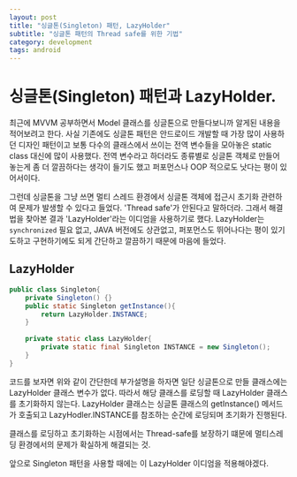```yaml
---
layout: post
title: "싱글톤(Singleton) 패턴, LazyHolder"
subtitle: "싱글톤 패턴의 Thread safe를 위한 기법"
category: development
tags: android
---
```


# 싱글톤(Singleton) 패턴과 LazyHolder.

최근에 MVVM 공부하면서 Model 클래스를 싱글톤으로 만들다보니까 알게된 내용을 적어보려고 한다. 사실 기존에도 싱글톤 패턴은 안드로이드 개발할 때 가장 많이 사용하던 디자인 패턴이고 보통 다수의 클래스에서 쓰이는 전역 변수들을 모아놓은 static class 대신에 많이 사용했다. 전역 변수라고 하더라도 종류별로 싱글톤 객체로 만들어 놓는게 좀 더 깔끔하다는 생각이 들기도 했고 퍼포먼스나 OOP 적으로도 낫다는 평이 있어서이다.

그런데 싱글톤을 그냥 쓰면 멀티 스레드 환경에서 싱글톤 객체에 접근시 초기화 관련하여 문제가 발생할 수 있다고 들었다. 'Thread safe'가 안된다고 말하더라. 그래서 해결법을 찾아본 결과 'LazyHolder'라는 이디엄을 사용하기로 했다. LazyHolder는 `synchronized` 필요 없고, JAVA 버전에도 상관없고, 퍼포먼스도 뛰어나다는 평이 있기도하고 구현하기에도 되게 간단하고 깔끔하기 때문에 마음에 들었다.



## LazyHolder

```java
public class Singleton{
    private Singleton() {}
    public static Singleton getInstance(){
        return LazyHolder.INSTANCE;
    }
    
    private static class LazyHolder{
        private static final Singleton INSTANCE = new Singleton();
    }
}
```

코드를 보자면 위와 같이 간단한데 부가설명을 하자면 일단 싱글톤으로 만들 클래스에는 LazyHolder 클래스 변수가 없다. 따라서 해당 클래스를 로딩할 때 LazyHolder 클래스를 초기화하지 않는다. LazyHolder 클래스는 싱글톤 클래스의 getInstance() 메서드가 호출되고 LazyHodler.INSTANCE를 참조하는 순간에 로딩되며 초기화가 진행된다. 

클래스를 로딩하고 초기화하는 시점에서는 Thread-safe를 보장하기 떄문에 멀티스레딩 환경에서의 문제가 확실하게 해결되는 것.



앞으로 Singleton 패턴을 사용할 때에는 이 LazyHolder 이디엄을 적용해야겠다.